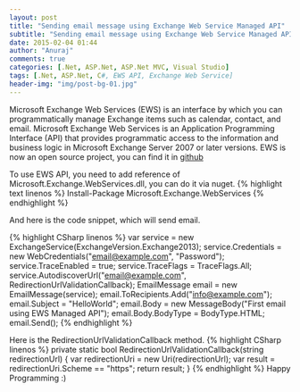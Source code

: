 ```yaml
---
layout: post
title: "Sending email message using Exchange Web Service Managed API"
subtitle: "Sending email message using Exchange Web Service Managed API"
date: 2015-02-04 01:44
author: "Anuraj"
comments: true
categories: [.Net, ASP.Net, ASP.Net MVC, Visual Studio]
tags: [.Net, ASP.Net, C#, EWS API, Exchange Web Service]
header-img: "img/post-bg-01.jpg"
---
```

Microsoft Exchange Web Services (EWS) is an interface by which you can programmatically manage Exchange items such as calendar, contact, and email. Microsoft Exchange Web Services is an Application Programming Interface (API) that provides programmatic access to the information and business logic in Microsoft Exchange Server 2007 or later versions. EWS is now an open source project, you can find it in [github](https://github.com/officedev/ews-managed-api)

To use EWS API, you need to add reference of Microsoft.Exchange.WebServices.dll, you can do it via nuget.
{% highlight text linenos %}
Install-Package Microsoft.Exchange.WebServices
{% endhighlight %}

And here is the code snippet, which will send email.

{% highlight CSharp linenos %}
var service = new ExchangeService(ExchangeVersion.Exchange2013);
service.Credentials =
    new WebCredentials("email@example.com", "Password");
service.TraceEnabled = true;
service.TraceFlags = TraceFlags.All;
service.AutodiscoverUrl("email@example.com",
    RedirectionUrlValidationCallback);
EmailMessage email = new EmailMessage(service);
email.ToRecipients.Add("info@example.com");
email.Subject = "HelloWorld";
email.Body = new MessageBody("First email using EWS Managed API");
email.Body.BodyType = BodyType.HTML;
email.Send();
{% endhighlight %}

Here is the RedirectionUrlValidationCallback method.
{% highlight CSharp linenos %}
private static bool RedirectionUrlValidationCallback(string redirectionUrl)
{
    var redirectionUri = new Uri(redirectionUrl);
    var result = redirectionUri.Scheme == "https";
    return result;
}
{% endhighlight %}
Happy Programming :)
